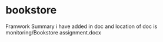 # bookstore

Framwork Summary i have added in doc and location of doc is monitoring/Bookstore assignment.docx
